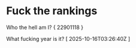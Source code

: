 # Fuck the rankings

Who the hell am I?
{ 22901118 }

What fucking year is it?
[ 2025-10-16T03:26:40Z ]
